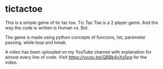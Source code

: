 # tictactoe
This is a simple game of tic tac toe. Tic Tac Toe is a 2 player game. And the way the code is written is Human vs. Bot.

The game is made using python concepts of funcions, list, parameter passing, while loop and break.

A video has been uploaded on my YouTube channel with explanation for almost every line of code. Visit https://youtu.be/QBBb4yXs5pg for the video.
